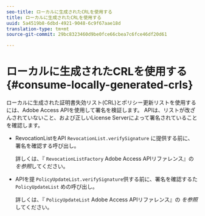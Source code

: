 ```yaml
---
seo-title: ローカルに生成されたCRLを使用する
title: ローカルに生成されたCRLを使用する
uuid: 5a4519b8-6dbd-4921-9048-6c9f67aae18d
translation-type: tm+mt
source-git-commit: 29bc8323460d9be0fce66cbea7c6fce46df20d61

---
```



# ローカルに生成されたCRLを使用する{#consume-locally-generated-crls}

ローカルに生成された証明書失効リスト(CRL)とポリシー更新リストを使用するには、Adobe Access APIを使用して署名を検証します。 APIは、リストが改ざんされていないこと、および正しいLicense Serverによって署名されていることを確認します。

* RevocationListをAPI `RevocationList.verifySignature` に提供する前に、署名を確認する呼び出し。

   詳しくは、『 `RevocationListFactory` Adobe Access APIリファレンス』の *を参照*&#x200B;してください。

* APIを提 `PolicyUpdateList.verifySignature`供する前に、署名を確認するた `PolicyUpdateList` めの呼び出し。

   詳しくは、『 `PolicyUpdateList` Adobe Access APIリファレンス』の *を参照*&#x200B;してください。

